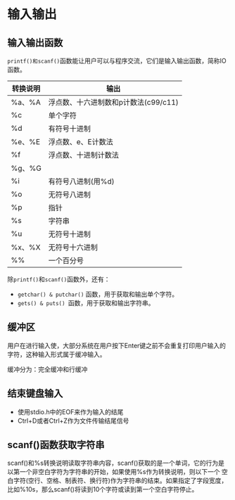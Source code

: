# 输入输出

## 输入输出函数

`printf()和scanf()`函数能让用户可以与程序交流，它们是输入输出函数，简称IO函数。

转换说明|输出
---|---
%a、%A|浮点数、十六进制数和p计数法(c99/c11)
%c|单个字符
%d|有符号十进制
%e、%E|浮点数、e、E计数法
%f|浮点数、十进制计数法
%g、%G|
%i|有符号八进制(用%d)
%o|无符号八进制
%p|指针
%s|字符串
%u|无符号十进制
%x、%X|无符号十六进制
%%|一个百分号

除`printf()`和`scanf()`函数外，还有：

- `getchar() & putchar()` 函数，用于获取和输出单个字符。
- `gets() & puts() `函数，用于获取和输出字符串。

## 缓冲区

用户在进行输入使，大部分系统在用户按下Enter键之前不会重复打印用户输入的字符，这种输入形式属于缓冲输入。

缓冲分为：完全缓冲和行缓冲

## 结束键盘输入

- 使用stdio.h中的EOF来作为输入的结尾
- Ctrl+D或者Ctrl+Z作为文件传输结尾信号

## scanf()函数获取字符串

scanf()和%s转换说明读取字符串内容，scanf()获取的是一个单词，它的行为是以第一个非空白字符为字符串的开始，如果使用%s作为转换说明，则以下一个
空白字符(空行、空格、制表符、换行符)作为字符串的结束。如果指定了字段宽度，比如%10s，那么scanf()将读到10个字符或读到第一个空白字符停止。

